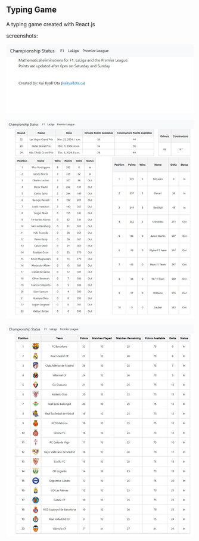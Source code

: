 ## Typing Game

<p>A typing game created with React.js</p>
<p>screenshots:</p>

![start](https://github.com/kaiRO99/Championship_Status/blob/master/assets/home.JPG "home page")

![gameplay](https://github.com/kaiRO99/Championship_Status/blob/master/assets/f1.JPG "Formula 1")

![endgame](https://github.com/kaiRO99/Championship_Status/blob/master/assets/laliga.JPG "laliga")
